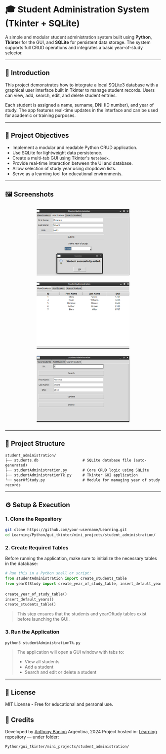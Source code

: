 # 🎓 Student Administration System (Tkinter + SQLite)

A simple and modular student administration system built using **Python**, **Tkinter** for the GUI, and **SQLite** for persistent data storage. The system supports full CRUD operations and integrates a basic year-of-study selector.

---

## 📖 Introduction

This project demonstrates how to integrate a local SQLite3 database with a graphical user interface built in Tkinter to manage student records. Users can view, add, search, edit, and delete student entries.

Each student is assigned a name, surname, DNI (ID number), and year of study. The app features real-time updates in the interface and can be used for academic or training purposes.

---

## 🎯 Project Objectives

- Implement a modular and readable Python CRUD application.
- Use SQLite for lightweight data persistence.
- Create a multi-tab GUI using Tkinter's `Notebook`.
- Provide real-time interaction between the UI and database.
- Allow selection of study year using dropdown lists.
- Serve as a learning tool for educational environments.

---

## 🖼️ Screenshots

<div align="center">

<img src="../../../../Assets/images/student_administration/add_student.png" width="300" style="margin: 10px; display:inline-block;"/>
<img src="../../../../Assets/images/student_administration/view_students.png" width="300" style="margin: 10px; display:inline-block;"/>
<img src="../../../../Assets/images/student_administration/search_student.png" width="300" style="margin: 10px; display:inline-block;"/>

</div>

---

## 📁 Project Structure

```text
student_administration/
├── students.db                    # SQLite database file (auto-generated)
├── studentAdministration.py       # Core CRUD logic using SQLite
├── studentAdministrationTk.py     # Tkinter GUI application
└── yearOfStudy.py                 # Module for managing year of study records
```

---

## ⚙️ Setup & Execution

### 1. **Clone the Repository**

```bash
git clone https://github.com/your-username/Learning.git
cd Learning/Python/gui_tkinter/mini_projects/student_administration/
```

### 2. Create Required Tables

Before running the application, make sure to initialize the necessary tables in the database:

```python
# Run this in a Python shell or script:
from studentAdministration import create_students_table
from yearOfStudy import create_year_of_study_table, insert_default_years

create_year_of_study_table()
insert_default_years()
create_students_table()

```

> This step ensures that the students and yearOftudy tables exist before launching the GUI.

### 3. Run the Application

```bash
python3 studentAdministrationTk.py
```

> The application will open a GUI window with tabs to:
>
> - View all students
> - Add a student
> - Search and edit or delete a student

---

## 📜 License

MIT License - Free for educational and personal use.

## 👏 Credits

Developed by [Anthony Banion](https://github.com/anthonybanion)
Argentina, 2024
Project hosted in: [Learning repository](https://github.com/anthonybanion/Learning) — under folder:

```bash
Python/gui_tkinter/mini_projects/student_administration/
```
